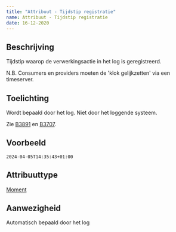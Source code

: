 ```yaml
---
title: "Attribuut - Tijdstip registratie"
name: Attribuut - Tijdstip registratie
date: 16-12-2020
---
```


## Beschrijving
Tijdstip waarop de verwerkingsactie in het log is geregistreerd.

N.B. Consumers en providers moeten de 'klok gelijkzetten' via een timeserver.

## Toelichting
Wordt bepaald door het log. Niet door het loggende systeem. 

Zie [B3891](../../achtergronddocumentatie/ontwerp/artefacten/3891.md) en [B3707](../../achtergronddocumentatie/ontwerp/artefacten/3707.md).

## Voorbeeld
`2024-04-05T14:35:43+01:00`

## Attribuuttype
[Moment](../attribuuttypen/Moment.md)

## Aanwezigheid
Automatisch bepaald door het log
